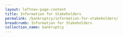 ```yaml
---
layout: leftnav-page-content
title: Information for Stakeholders
permalink: /bankruptcy/information-for-stakeholders/
breadcrumb: Information for Stakeholders
collection_name: bankruptcy
---
```


